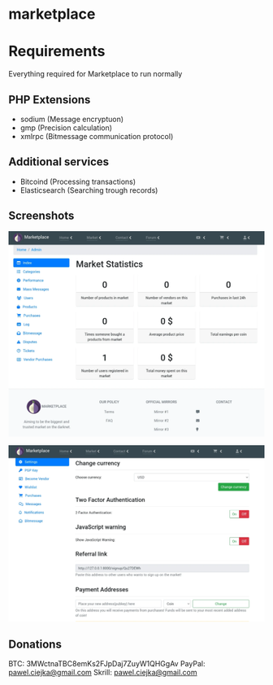 # marketplace

# Requirements
Everything required for Marketplace to run normally

## PHP Extensions
-  sodium   (Message encryptuon)
-  gmp (Precision calculation)
-  xmlrpc (Bitmessage communication protocol)
## Additional services
- Bitcoind (Processing transactions)
- Elasticsearch (Searching trough records)
## Screenshots
![admin panel screenshot](https://github.com/pr4u4t/marketplace/blob/main/doc/admin.webp?raw=true "admin panel")

![user profile screenshot](https://github.com/pr4u4t/marketplace/blob/main/doc/user_profile.webp?raw=true "user profile")

## Donations
BTC: 3MWctnaTBC8emKs2FJpDaj7ZuyW1QHGgAv
PayPal: pawel.ciejka@gmail.com
Skrill: pawel.ciejka@gmail.com
